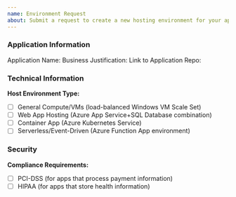 ```yaml
---
name: Environment Request
about: Submit a request to create a new hosting environment for your app
---
```


### Application Information
Application Name: 
Business Justification: 
Link to Application Repo: 

### Technical Information
**Host Environment Type:**
- [ ] General Compute/VMs (load-balanced Windows VM Scale Set)
- [ ] Web App Hosting (Azure App Service+SQL Database combination)
- [ ] Container App (Azure Kubernetes Service)
- [ ] Serverless/Event-Driven (Azure Function App environment)

### Security
**Compliance Requirements:**
 - [ ] PCI-DSS (for apps that process payment information)
 - [ ] HIPAA (for apps that store health information)